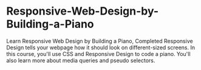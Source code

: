 # Responsive-Web-Design-by-Building-a-Piano
Learn Responsive Web Design by Building a Piano, Completed Responsive Design tells your webpage how it should look on different-sized screens.  In this course, you'll use CSS and Responsive Design to code a piano. You'll also learn more about media queries and pseudo selectors.
